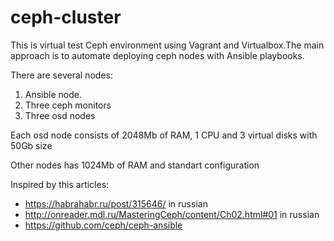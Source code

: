# ceph-cluster

This is virtual test Ceph environment using Vagrant and Virtualbox.The main approach is to automate deploying ceph nodes with Ansible playbooks.

There are several nodes:

1. Ansible node. 
2. Three ceph monitors
3. Three osd nodes

Each osd node consists of 2048Mb of RAM, 1 CPU and 3 virtual disks with 50Gb size

Other nodes has 1024Mb of RAM and standart configuration


Inspired by this articles:

- https://habrahabr.ru/post/315646/ in russian
- http://onreader.mdl.ru/MasteringCeph/content/Ch02.html#01 in russian
- https://github.com/ceph/ceph-ansible

